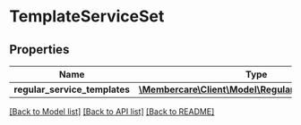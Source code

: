 # TemplateServiceSet

## Properties
Name | Type | Description | Notes
------------ | ------------- | ------------- | -------------
**regular_service_templates** | [**\Membercare\Client\Model\RegularServiceTemplate[]**](RegularServiceTemplate.md) |  | [optional] 

[[Back to Model list]](../../README.md#documentation-for-models) [[Back to API list]](../../README.md#documentation-for-api-endpoints) [[Back to README]](../../README.md)

